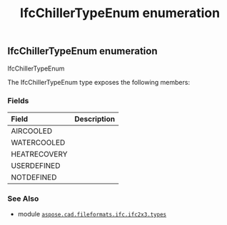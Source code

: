 ﻿---
title: IfcChillerTypeEnum enumeration
second_title: Aspose.CAD for Python via .NET API References
description: 
type: docs
weight: 1870
url: /python-net/aspose.cad.fileformats.ifc.ifc2x3.types/ifcchillertypeenum/
is_root: false
---

## IfcChillerTypeEnum enumeration

IfcChillerTypeEnum



The IfcChillerTypeEnum type exposes the following members:

### Fields
| Field | Description |
| :- | :- |
| AIRCOOLED |  |
| WATERCOOLED |  |
| HEATRECOVERY |  |
| USERDEFINED |  |
| NOTDEFINED |  |



### See Also
* module [`aspose.cad.fileformats.ifc.ifc2x3.types`](..)
